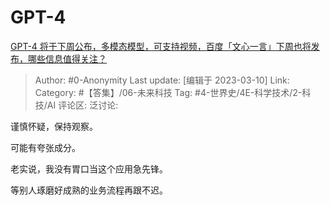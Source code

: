 # GPT-4
[GPT-4 将于下周公布，多模态模型，可支持视频，百度「文心一言」下周也将发布，哪些信息值得关注？](https://www.zhihu.com/question/588714203/answer/2930530809)

> Author: #0-Anonymity
> Last update: [编辑于 2023-03-10]
> Link:
> Category: #【答集】/06-未来科技
> Tag: #4-世界史/4E-科学技术/2-科技/AI
> 评论区:
> 泛讨论:

谨慎怀疑，保持观察。

可能有夸张成分。

老实说，我没有胃口当这个应用急先锋。

等别人琢磨好成熟的业务流程再跟不迟。
